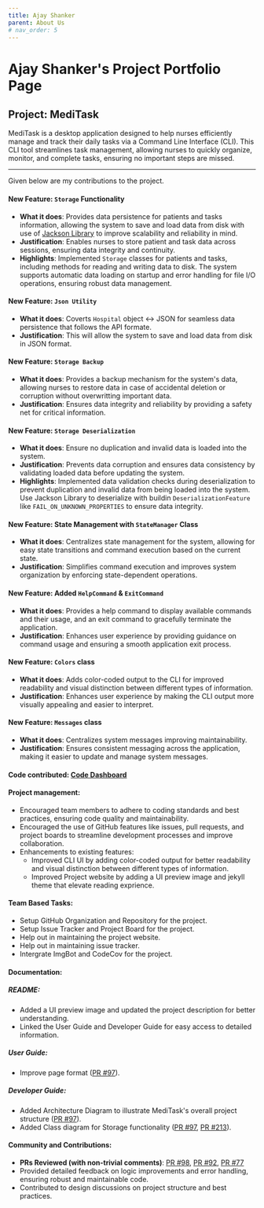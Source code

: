 ```yaml
---
title: Ajay Shanker
parent: About Us
# nav_order: 5
---
```


# Ajay Shanker's Project Portfolio Page

## Project: MediTask

MediTask is a desktop application designed to help nurses efficiently manage and track their daily tasks via a Command Line Interface (CLI). This CLI tool streamlines task management, allowing nurses to quickly organize, monitor, and complete tasks, ensuring no important steps are missed.

---

Given below are my contributions to the project.

#### **New Feature:** `Storage` Functionality
  - **What it does**: Provides data persistence for patients and tasks information, allowing the system to save and load data from disk with use of [Jackson Library](https://github.com/FasterXML/jackson) to improve scalability and reliability in mind.
  - **Justification**: Enables nurses to store patient and task data across sessions, ensuring data integrity and continuity.
  - **Highlights**: Implemented `Storage` classes for patients and tasks, including methods for reading and writing data to disk. The system supports automatic data loading on startup and error handling for file I/O operations, ensuring robust data management.

#### **New Feature: `Json Utility`**
  - **What it does**: Coverts `Hospital` object <-> JSON for seamless data persistence that follows the API formate.
  - **Justification**: This will allow the system to save and load data from disk in JSON format.

#### **New Feature: `Storage Backup`**
  - **What it does**: Provides a backup mechanism for the system's data, allowing nurses to restore data in case of accidental deletion or corruption without overwritting important data.
  - **Justification**: Ensures data integrity and reliability by providing a safety net for critical information.

#### **New Feature: `Storage Deserialization`**
  - **What it does**: Ensure no duplication and invalid data is loaded into the system.
  - **Justification**: Prevents data corruption and ensures data consistency by validating loaded data before updating the system.
  - **Highlights**: Implemented data validation checks during deserialization to prevent duplication and invalid data from being loaded into the system. Use Jackson Library to deserialize with buildin `DeserializationFeature` like `FAIL_ON_UNKNOWN_PROPERTIES` to ensure data integrity.

#### **New Feature: State Management with `StateManager` Class**
  - **What it does**: Centralizes state management for the system, allowing for easy state transitions and command execution based on the current state.
  - **Justification**: Simplifies command execution and improves system organization by enforcing state-dependent operations.

#### **New Feature: Added `HelpCommand` & `ExitCommand`**
  - **What it does**: Provides a help command to display available commands and their usage, and an exit command to gracefully terminate the application.
  - **Justification**: Enhances user experience by providing guidance on command usage and ensuring a smooth application exit process.

#### **New Feature: `Colors` class**
  - **What it does**: Adds color-coded output to the CLI for improved readability and visual distinction between different types of information.
  - **Justification**: Enhances user experience by making the CLI output more visually appealing and easier to interpret.

#### **New Feature: `Messages` class**
  - **What it does**: Centralizes system messages improving maintainability.
  - **Justification**: Ensures consistent messaging across the application, making it easier to update and manage system messages.

#### **Code contributed**: [Code Dashboard](https://nus-cs2113-ay2425s1.github.io/tp-dashboard/?search=ajay&breakdown=true&sort=groupTitle%20dsc&sortWithin=title&since=2024-09-20&timeframe=commit&mergegroup=&groupSelect=groupByRepos&checkedFileTypes=docs~functional-code~test-code~other&tabOpen=true&tabType=authorship&tabAuthor=NCF3535&tabRepo=AY2425S1-CS2113-T11-1%2Ftp%5Bmaster%5D&authorshipIsMergeGroup=false&authorshipFileTypes=docs~functional-code~test-code~other&authorshipIsBinaryFileTypeChecked=false&authorshipIsIgnoredFilesChecked=false)

#### **Project management**:
  - Encouraged team members to adhere to coding standards and best practices, ensuring code quality and maintainability.
  - Encouraged the use of GitHub features like issues, pull requests, and project boards to streamline development processes and improve collaboration.
  - Enhancements to existing features:
    - Improved CLI UI by adding color-coded output for better readability and visual distinction between different types of information.
    - Improved Project website by adding a UI preview image and jekyll theme that elevate reading exprience.

#### **Team Based Tasks**:
  - Setup GitHub Organization and Repository for the project.
  - Setup Issue Tracker and Project Board for the project.
  - Help out in maintaining the project website.
  - Help out in maintaining issue tracker.
  - Intergrate ImgBot and CodeCov for the project.

#### **Documentation**:

##### **README**:
  - Added a UI preview image and updated the project description for better understanding.
  - Linked the User Guide and Developer Guide for easy access to detailed information.

##### **User Guide**:
  - Improve page format ([PR #97](https://github.com/AY2425S1-CS2113-T11-1/tp/pull/97)).

##### **Developer Guide**:
  - Added Architecture Diagram to illustrate MediTask's overall project structure ([PR #97](https://github.com/AY2425S1-CS2113-T11-1/tp/pull/97)).
  - Added Class diagram for Storage functionality ([PR #97](https://github.com/AY2425S1-CS2113-T11-1/tp/pull/97), [PR #213](https://github.com/AY2425S1-CS2113-T11-1/tp/pull/213)).

#### **Community and Contributions**:
  - **PRs Reviewed (with non-trivial comments)**: [PR #98](https://github.com/AY2425S1-CS2113-T11-1/tp/pull/98), [PR #92](https://github.com/AY2425S1-CS2113-T11-1/tp/pull/92), [PR #77](https://github.com/AY2425S1-CS2113-T11-1/tp/pull/77)
  - Provided detailed feedback on logic improvements and error handling, ensuring robust and maintainable code.
  - Contributed to design discussions on project structure and best practices.
